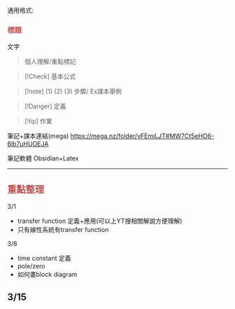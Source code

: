 通用格式:

### <font color="#c0504d">標題</font>
文字
>個人理解/重點標記

>[!Check] 基本公式

>[!note] (1) (2) (3) 步驟/ Ex課本舉例

>[!Danger] 定義

>[!tip] 作業

筆記+課本連結(mega)
https://mega.nz/folder/vFEmiLJT#MW7Ct5eHO6-6lb7uHUOEJA

筆記軟體 Obsidian+Latex

---
## <font color="#c0504d">重點整理</font>

3/1
- transfer function 定義+應用(可以上YT搜相關解說方便理解)
- 只有線性系統有transfer function

3/8
- time constant 定義
- pole/zero
- 如何畫block diagram

3/15
- 